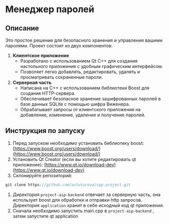 # Менеджер паролей

## Описание

Это простое решение для безопасного хранения и управления вашими паролями. Проект состоит из двух компонентов:

1. **Клиентское приложение**
    - Разработано с использованием Qt C++ для создания настольного приложения с удобным графическим интерфейсом.
    - Позволяет легко добавлять, редактировать, удалять и просматривать сохраненные пароли.
2. **Серверная часть**
    - Написана на C++ с использованием библиотеки Boost для создания HTTP-сервера.
    - Обеспечивает безопасное хранение зашифрованных паролей в базе данных SQLite с помощью шифра Виженера.
    - Обрабатывает запросы от клиентского приложения на добавление, изменение, удаление и получение паролей.

## Инструкция по запуску

1. Перед запуском необходимо установить библиотеку boost: [https://www.boost.org/users/download/](https://www.boost.org/users/download/)
2. Установить Qt Creator (если вы хотите редактировать qt приложение): [https://www.qt.io/download-dev](https://www.qt.io/download-dev)
3. Склонируйте репозиторий:

```c
git clone https://github.com/astuturova/cpp-project.git
```

1. Директория `project-aip-backend` отвечает за серверную часть, она использует boost для обработки и отправки http запросов. Директория `application` хранит в себе исходный код qt приложения.
2. Сначала необходимо запустить main.cpp в `project-aip-backend` , затем запустите qt application
